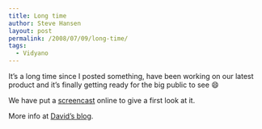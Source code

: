 ```yaml
---
title: Long time
author: Steve Hansen
layout: post
permalink: /2008/07/09/long-time/
tags:
  - Vidyano
---
```

It&#8217;s a long time since I posted something, have been working on our latest product and it&#8217;s finally getting ready for the big public to see :smile: 

We have put a [screencast][1] online to give a first look at it.

More info at [David&#8217;s blog][2].

 [1]: http://www.vidyano.com/screencast/
 [2]: http://david.sleeckx.be/?p=15